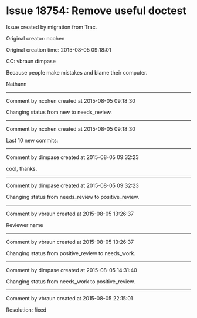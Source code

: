 # Issue 18754: Remove useful doctest

Issue created by migration from Trac.

Original creator: ncohen

Original creation time: 2015-08-05 09:18:01

CC:  vbraun dimpase

Because people make mistakes and blame their computer.

Nathann


---

Comment by ncohen created at 2015-08-05 09:18:30

Changing status from new to needs_review.


---

Comment by ncohen created at 2015-08-05 09:18:30

Last 10 new commits:


---

Comment by dimpase created at 2015-08-05 09:32:23

cool, thanks.


---

Comment by dimpase created at 2015-08-05 09:32:23

Changing status from needs_review to positive_review.


---

Comment by vbraun created at 2015-08-05 13:26:37

Reviewer name


---

Comment by vbraun created at 2015-08-05 13:26:37

Changing status from positive_review to needs_work.


---

Comment by dimpase created at 2015-08-05 14:31:40

Changing status from needs_work to positive_review.


---

Comment by vbraun created at 2015-08-05 22:15:01

Resolution: fixed
